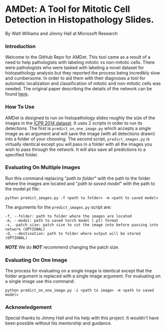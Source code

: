 # AMDet: A Tool for Mitotic Cell Detection in Histopathology Slides.
By Walt Williams and Jimmy Hall at Microsoft Research

### Introduction
Welcome to the GitHub Repo for AMDet. This tool came as a result of a need to help pathologists with labeling mitotic vs non-mitotic cells. There were pathologists who were tasked with labeling a novel dataset for histopathology analysis but they reported the process being incredibly slow and cumbersome. In order to aid them with their diagnoses a tool for automatic localization and classification of mitotic and non-mitotic cells was needed. The original paper describing the details of the network can be found [here](https://www.google.com).

### How To Use
AMDet is designed to run on histopathology slides roughly the size of the images in the [ICPR 2014 dataset](https://mitos-atypia-14.grand-challenge.org/Dataset/). It uses 2 scripts in order to run its detections. The first is `predict_on_one_image.py` which accepts a single image as an argument and will save the image (with all detections drawn) into a folder of your choosing. The second script, `predict_images.py` is virtually identical except you will pass in a folder with all the images you wish to pass through the network. It will also save all predictions to a specified folder.

### Evaluating On Multiple Images
Run this command replacing "_path to folder_" with the path to the folder where the images are located and "_path to saved model_" with the path to the model.pt file:
```Shell 
python predict_images.py -f <path to folder> -m <path to saved model>
```
The arguments for the `predict_images.py` script are:
```Shell
-f, --folder: path to folder where the images are located
-m, --model: path to saved torch model (.pt) format
-s, -patch_size: patch size to cut the image into before passing into network (OPTIONAL)
-d, --destination: path to folder where output will be stored (OPTIONAL)
```
***NOTE*** We do ***NOT*** recommend changing the patch size.

### Evaluating On One Image
The process for evaluating on a single image is identical except that the folder argument is replaced with a single image argument. For evaluating on a single image use this command:
```Shell
python predict_on_one_image.py -i <path to image> -m <path to saved model>
```

### Acknowledgement
Special thanks to Jimmy Hall and his help with this project. It wouldn't have been possible without his mentorship and guidance.